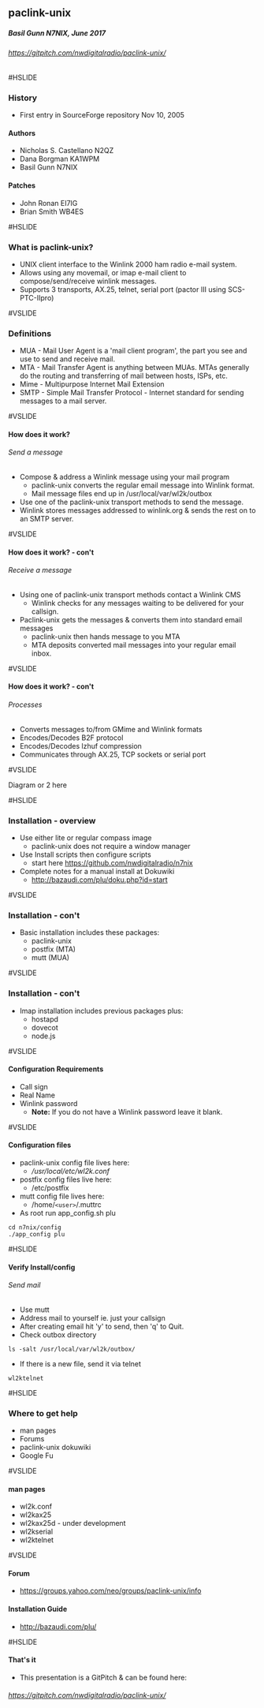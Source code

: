 ## paclink-unix
##### Basil Gunn N7NIX,  June 2017
###### https://gitpitch.com/nwdigitalradio/paclink-unix/

#HSLIDE

### History
* First entry in SourceForge repository Nov 10, 2005

#### Authors
* Nicholas S. Castellano N2QZ
* Dana Borgman KA1WPM
* Basil Gunn N7NIX

#### Patches
* John Ronan EI7IG
* Brian Smith WB4ES

#HSLIDE

### What is paclink-unix?

* UNIX client interface to the Winlink 2000 ham radio e-mail system.
* Allows using any movemail, or imap e-mail client to compose/send/receive winlink messages.
* Supports 3 transports, AX.25, telnet, serial port (pactor III using SCS-PTC-IIpro)

#VSLIDE

### Definitions

* MUA - Mail User Agent is a 'mail client program', the part you see and use to send and receive mail.
* MTA - Mail Transfer Agent is anything between MUAs. MTAs generally do the routing and transferring of mail between hosts, ISPs, etc.
* Mime - Multipurpose Internet Mail Extension
* SMTP - Simple Mail Transfer Protocol - Internet standard for sending messages to a mail server.

#VSLIDE

#### How does it work?
###### Send a message

* Compose & address a Winlink message using your mail program
  * paclink-unix converts the regular email message into Winlink format.
  * Mail message files end up in /usr/local/var/wl2k/outbox
* Use one of the paclink-unix transport methods to send the message.
* Winlink stores messages addressed to winlink.org & sends the rest on to an SMTP server.

#VSLIDE

#### How does it work? - con't
###### Receive a message

* Using one of paclink-unix transport methods contact a Winlink CMS
  * Winlink checks for any messages waiting to be delivered for your callsign.
* Paclink-unix gets the messages & converts them into standard email messages
  * paclink-unix then hands message to you MTA
  * MTA deposits converted mail messages into your regular email inbox.

#VSLIDE

#### How does it work? - con't
###### Processes

* Converts messages to/from GMime and Winlink formats
* Encodes/Decodes B2F protocol
* Encodes/Decodes lzhuf compression
* Communicates through AX.25, TCP sockets or serial port

#VSLIDE

Diagram or 2 here

#HSLIDE

### Installation - overview

* Use either lite or regular compass image
  * paclink-unix does not require a window manager
* Use Install scripts then configure scripts
  * start here https://github.com/nwdigitalradio/n7nix
* Complete notes for a manual install at Dokuwiki
  * http://bazaudi.com/plu/doku.php?id=start

#VSLIDE

### Installation - con't

* Basic installation includes these packages:
  * paclink-unix
  * postfix (MTA)
  * mutt (MUA)

#VSLIDE

### Installation - con't

* Imap installation includes previous packages plus:
  * hostapd
  * dovecot
  * node.js

#VSLIDE

#### Configuration Requirements

* Call sign
* Real Name
* Winlink password
  * **Note:** If you do not have a Winlink password leave it blank.

#VSLIDE

#### Configuration files

* paclink-unix config file lives here:
  *  _/usr/local/etc/wl2k.conf_
* postfix config files live here:
  * /etc/postfix
* mutt config file lives here:
  * /home/`<user>`/.muttrc
* As root run app_config.sh plu
```
cd n7nix/config
./app_config plu
```
#HSLIDE

#### Verify Install/config
###### Send mail
* Use mutt
* Address mail to yourself ie. just your callsign
* After creating email hit 'y' to send, then 'q' to Quit.
* Check outbox directory
```
ls -salt /usr/local/var/wl2k/outbox/
```
* If there is a new file, send it via telnet
```
wl2ktelnet
```

#HSLIDE

### Where to get help

* man pages
* Forums
* paclink-unix dokuwiki
* Google Fu

#VSLIDE

#### man pages

* wl2k.conf
* wl2kax25
* wl2kax25d - under development
* wl2kserial
* wl2ktelnet

#VSLIDE

#### Forum

* https://groups.yahoo.com/neo/groups/paclink-unix/info

#### Installation Guide

* http://bazaudi.com/plu/

#HSLIDE

#### That's it

* This presentation is a GitPitch & can be found here:

###### https://gitpitch.com/nwdigitalradio/paclink-unix/
